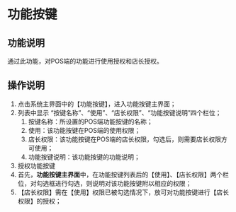 # 功能按键

## 功能说明

通过此功能，对POS端的功能进行使用授权和店长授权。

## 操作说明

1.	点击系统主界面中的【功能按键】，进入功能按键主界面；
2.	列表中显示 “按键名称”、“使用”、“店长权限”、“功能按键说明”四个栏位；
    1.	按键名称：所设置的POS端功能按键的名称；
    2.	使用：该功能按键在POS端的使用权限；
    3.	店长权限：该功能按键在POS端的店长权限，勾选后，则需要店长权限方可使用；
    4.	功能按键说明：该功能按键的功能说明；
3.	授权功能按键
4.	首先，**功能按键主界面**中，在功能按键列表后的【使用】、【店长权限】两个栏位，对勾选框进行勾选，则说明对该功能按键附以相应的权限；
5.	【店长权限】需在【使用】权限已被勾选情况下，放可对功能按键进行【店长权限】的授权；

